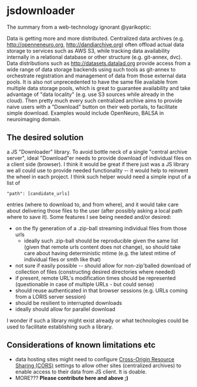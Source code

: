 # jsdownloader

The summary from a web-technology ignorant @yarikoptic:

Data is getting more and more distributed.  Centralized data archives (e.g. http://openneneuro.org, http://dandiarchive.org) often offload actual data storage to services such as AWS S3, while tracking data availability internally in a relational database or other structure (e.g. git-annex, dvc). Data distributions such as http://datasets.datalad.org provide access from a wide range of data storage backends using such tools as git-annex to orchestrate registration and management of data from those external data pools.  It is also not unprecedented to have the same file available from multiple data storage pools, which is great to guarantee availability and take advantage of "data locality" (e.g. use S3 sources while already in the cloud).  Then pretty much every such centralized archive aims to provide naive users with a "Download" button on their web portals, to facilitate simple download.  Examples would include OpenNeuro, BALSA in neuroimaging domain.

## The desired solution

a JS "Downloader" library. To avoid bottle neck of a single "central archive server", ideal "Download"er needs to provide download of individual files on a client side (browser).  I think it would be great if there just was a JS library we all could use to provide needed functionality -- it would help to reinvent the wheel in each project.  I think such helper would need a simple input of a list of 

    "path": [candidate_urls]

entries (where to download to, and from where), and it would take care about delivering those files to the user (after possibly asking a local path where to save it).  Some features I see being needed and/or desired:

- on the fly generation of a .zip-ball streaming individual files from those urls
   - ideally such .zip-ball should be reproducible given the same list (given that remote urls content does not change), so should take care about having deterministic mtime (e.g. the latest mtime of individual files or smth like that)
- not sure if easily possible -- should allow for non-zip'balled download of collection of files (constructing desired directories where needed)
- if present, remote URL's modification times should be represented (questionable in case of multiple URLs - but could sense)
- should reuse authenticated in that browser sessions (e.g. URLs coming from a LORIS server session)
- should be resilient to interrupted downloads
- ideally should allow for parallel download

I wonder if such a library might exist already or what technologies could be used to facilitate establishing such a library.

## Considerations of known limitations etc

- data hosting sites might need to configure [Cross-Origin Resource Sharing (CORS)](https://enable-cors.org/) settings to allow other sites (centralized archives) to enable access to their data from JS client.  It is doable.
- MORE??? **Please contribute here and above ;)**